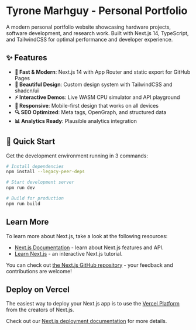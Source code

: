 # Tyrone Marhguy - Personal Portfolio

A modern personal portfolio website showcasing hardware projects, software development, and research work. Built with Next.js 14, TypeScript, and TailwindCSS for optimal performance and developer experience.

## ✨ Features

- **🎯 Fast & Modern**: Next.js 14 with App Router and static export for GitHub Pages
- **🎨 Beautiful Design**: Custom design system with TailwindCSS and shadcn/ui
- **⚡ Interactive Demos**: Live WASM CPU simulator and API playground
- **📱 Responsive**: Mobile-first design that works on all devices
- **🔍 SEO Optimized**: Meta tags, OpenGraph, and structured data
- **📊 Analytics Ready**: Plausible analytics integration

## 🚀 Quick Start

Get the development environment running in 3 commands:

```bash
# Install dependencies
npm install --legacy-peer-deps

# Start development server
npm run dev

# Build for production
npm run build
```

## Learn More

To learn more about Next.js, take a look at the following resources:

- [Next.js Documentation](https://nextjs.org/docs) - learn about Next.js features and API.
- [Learn Next.js](https://nextjs.org/learn) - an interactive Next.js tutorial.

You can check out [the Next.js GitHub repository](https://github.com/vercel/next.js) - your feedback and contributions are welcome!

## Deploy on Vercel

The easiest way to deploy your Next.js app is to use the [Vercel Platform](https://vercel.com/new?utm_medium=default-template&filter=next.js&utm_source=create-next-app&utm_campaign=create-next-app-readme) from the creators of Next.js.

Check out our [Next.js deployment documentation](https://nextjs.org/docs/app/building-your-application/deploying) for more details.
